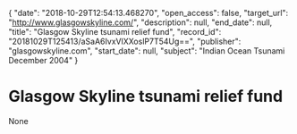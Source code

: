 {
  "date": "2018-10-29T12:54:13.468270", 
  "open_access": false, 
  "target_url": "http://www.glasgowskyline.com/", 
  "description": null, 
  "end_date": null, 
  "title": "Glasgow Skyline tsunami relief fund", 
  "record_id": "20181029T125413/aSaA6IvxVlXXoslP7T54Ug==", 
  "publisher": "glasgowskyline.com", 
  "start_date": null, 
  "subject": "Indian Ocean Tsunami December 2004"
}

# Glasgow Skyline tsunami relief fund

None